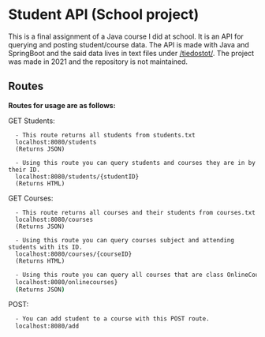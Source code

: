 
# Student API (School project)

This is a final assignment of a Java course I did at school. It is an API for querying and posting student/course data. The API is made with Java and SpringBoot and the said data lives in text files under [/tiedostot/](https://github.com/kvllu/StudentAPI/tree/main/tiedostot). The project was made in 2021 and the repository is not maintained.

## Routes
**Routes for usage are as follows:**

GET Students:
```
  - This route returns all students from students.txt
  localhost:8080/students
  (Returns JSON)
```
```
  - Using this route you can query students and courses they are in by their ID.
  localhost:8080/students/{studentID}
  (Returns HTML)
```
GET Courses:

```
  - This route returns all courses and their students from courses.txt
  localhost:8080/courses
  (Returns JSON)
```

```
  - Using this route you can query courses subject and attending students with its ID.
  localhost:8080/courses/{courseID}
  (Returns HTML)
```

```bash
  - Using this route you can query all courses that are class OnlineCourse.
  localhost:8080/onlinecourses}
  (Returns JSON)
```

POST:
```bash
  - You can add student to a course with this POST route.
  localhost:8080/add
```

